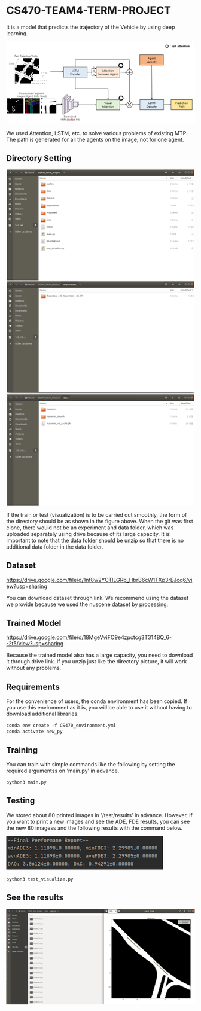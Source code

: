 # CS470-TEAM4-TERM-PROJECT
It is a model that predicts the trajectory of the Vehicle by using deep learning. 


![Model Diagram](model_figure.png)

We used Attention, LSTM, etc. to solve various problems of existing MTP. The path is generated for all the agents on the image, not for one agent. 

## Directory Setting
<center><img src="Directory_Setting.png"  width="500" ></center>
<center><img src="Experiment_Directory.png"  width="500" ></center>
<center><img src="Data_Directory.png"  width="500"></center>

If the train or test (visualization) is to be carried out smoothly, the form of the directory should be as shown in the figure above.
When the git was first clone, there would not be an experiment and data folder, which was uploaded separately using drive because of its large capacity.
It is important to note that the data folder should be unzip so that there is no additional data folder in the data folder.

## Dataset
https://drive.google.com/file/d/1nf8w2YCTlLGRb_HbrB6cW1TXp3rEJoq6/view?usp=sharing

You can download dataset through link.
We recommend using the dataset we provide because we used the nuscene dataset by processing.


## Trained Model
https://drive.google.com/file/d/18MgeVviFO9e4zpctcg3T314BQ_6--2t5/view?usp=sharing

Because the trained model also has a large capacity, you need to download it through drive link.
If you unzip just like the directory picture, it will work without any problems.

## Requirements
For the convenience of users, the conda environment has been copied. If you use this environment as it is, you will be able to use it without having to download additional libraries.
```
conda env create -f CS470_environment.yml
conda activate new_py
```

## Training
You can train with simple commands like the following by setting the required argumentss on 'main.py' in advance.
```
python3 main.py
```


## Testing
We stored about 80 printed images in '/test/results' in advance. However, if you want to print a new images and see the ADE, FDE results, you can see the new 80 imagess and the following results with the command below.

![Metrics](Metrics_result.png)

```
python3 test_visualize.py
```

## See the results
<img src="Result_visualization.png"  width="700">



